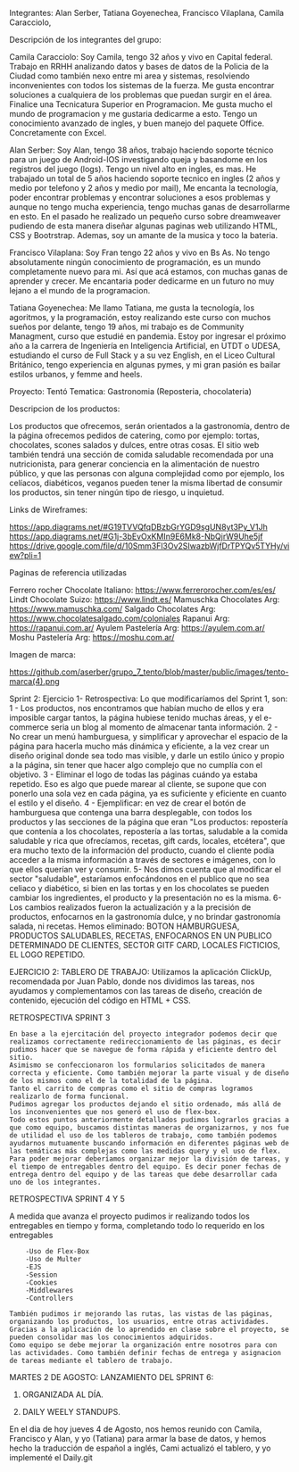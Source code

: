 Integrantes: 
Alan Serber,
Tatiana Goyenechea,
Francisco Vilaplana,
Camila Caracciolo,

Descripción de los integrantes del grupo:

Camila Caracciolo: Soy Camila, tengo 32 años y vivo en Capital federal. Trabajo en RRHH analizando datos y bases de datos de la Policia de la Ciudad como también nexo entre mi area y sistemas, resolviendo inconvenientes con todos los sistemas de la fuerza. Me gusta encontrar soluciones a cualquiera de los problemas que puedan surgir en el área. Finalice una Tecnicatura Superior en Programacion. Me gusta mucho el mundo de programacion y me gustaria dedicarme a esto. Tengo un conocimiento avanzado de ingles, y buen manejo del paquete Office. Concretamente con Excel.  

Alan Serber: Soy Alan, tengo 38 años, trabajo haciendo soporte técnico para un juego de Android-IOS investigando queja y basandome en los registros del juego (logs). Tengo un nivel alto en ingles, es mas. He trabajado un total de 5 años haciendo soporte tecnico en ingles (2 años y medio por telefono y 2 años y medio por mail), Me encanta la tecnología, poder encontrar problemas y encontrar soluciones a esos problemas y aunque no tengo mucha experiencia, tengo muchas ganas de desarrollarme en esto. En el pasado he realizado un pequeño curso sobre dreamweaver pudiendo de esta manera diseñar algunas paginas web utilizando HTML, CSS y Bootrstrap. Ademas, soy un amante de la musica y toco la bateria.   

Francisco Vilaplana: Soy Fran tengo 22 años y vivo en Bs As. No tengo absolutamente ningún conocimiento de programación, es un mundo completamente nuevo para mi. Así que acá estamos, con muchas ganas de aprender y crecer. Me encantaria poder dedicarme en un futuro no muy lejano a el mundo de la programacion.

Tatiana Goyenechea: Me llamo Tatiana, me gusta la tecnología, los agoritmos, y la programación, estoy realizando este curso con muchos sueños por delante, tengo 19 años, mi trabajo es de Community Managment, curso que estudié en pandemia. Estoy por ingresar el próximo año a la carrera de Ingeniería en Inteligencia Artificial, en UTDT o UDESA, estudiando el curso de Full Stack y a su vez English, en el Liceo Cultural Británico, tengo experiencia en algunas pymes, y mi gran pasión es bailar estilos urbanos, y femme and heels.

Proyecto: Tentó
Tematica: Gastronomia (Reposteria, chocolateria)


Descripcion de los productos:

Los productos que ofrecemos, serán orientados a la gastronomía, dentro de la página ofrecemos pedidos de catering, como por ejemplo: tortas, chocolates, scones salados y dulces, entre otras cosas. El sitio web también tendrá una sección de comida saludable recomendada por una nutricionista, para generar conciencia en la alimentación de nuestro público, y que las personas con alguna complejidad como por ejemplo, los celíacos, diabéticos, veganos pueden tener la misma libertad de consumir los productos, sin tener ningún tipo de riesgo, u inquietud.


Links de Wireframes: 

https://app.diagrams.net/#G19TVVQfqDBzbGrYGD9sgUN8yt3Py_V1Jh
https://app.diagrams.net/#G1j-3bEvOxKMIn9E6Mk8-NbQjrW9Uhe5jf
https://drive.google.com/file/d/10Smm3Fl3Ov2SIwazbWjfDrTPYQv5TYHy/view?pli=1 



Paginas de referencia utilizadas

Ferrero rocher Chocolate Italiano:
https://www.ferrerorocher.com/es/es/
Lindt Chocolate Suizo:
https://www.lindt.es/
Mamuschka Chocolates Arg:
https://www.mamuschka.com/
Salgado Chocolates Arg:
https://www.chocolatesalgado.com/coloniales
Rapanui Arg:
https://rapanui.com.ar/
Ayulem Pastelería Arg:
https://ayulem.com.ar/
Moshu Pastelería Arg:
https://moshu.com.ar/

Imagen de marca: 

https://github.com/aserber/grupo_7_tento/blob/master/public/images/tento-marca(4).png

Sprint 2:
Ejercicio 1- Retrospectiva: Lo que modificaríamos del Sprint 1, son:
1 - Los productos, nos encontramos que habían mucho de ellos y era imposible cargar tantos, la página hubiese tenido muchas áreas, y el e-commerce seria un blog al momento de almacenar tanta información.
2 - No crear un menú hamburguesa, y simplificar y aprovechar el espacio de la página para hacerla mucho más dinámica y eficiente, a la vez crear un diseño original donde sea todo mas visible, y darle un estilo único y propio a la página, sin tener que hacer algo complejo que no cumplía con el objetivo.
3 - Eliminar el logo de todas las páginas cuándo ya estaba repetido. Eso es algo que puede marear al cliente, se supone que con ponerlo una sola vez en cada página, ya es suficiente y eficiente en cuanto el estilo y el diseño.
4 - Ejemplificar: en vez de crear el botón de hamburguesa que contenga una barra desplegable, con todos los productos y las secciones de la página que eran "Los productos: repostería que contenía a los chocolates, repostería a las tortas, saludable a la comida saludable y rica que ofrecíamos, recetas, gift cards, locales, etcétera", que era mucho texto de la información del producto, cuando el cliente podía acceder a la misma información a través de sectores e imágenes, con lo que ellos querían ver y consumir.
5- Nos dimos cuenta que al modificar el sector "saludable", estaríamos enfocándonos en el publico que no sea celiaco y diabético, si bien en las tortas y en los chocolates se pueden cambiar los ingredientes, el producto y la presentación no es la misma. 
6- Los cambios realizados fueron la actualización y a la precisión de productos, enfocarnos en la gastronomía dulce, y no brindar gastronomía salada, ni recetas.
Hemos eliminado: BOTON HAMBURGUESA, PRODUCTOS SALUDABLES, RECETAS, ENFOCARNOS EN UN PUBLICO DETERMINADO DE CLIENTES, SECTOR GITF CARD, LOCALES FICTICIOS, EL LOGO REPETIDO.

EJERCICIO 2: TABLERO DE TRABAJO:
Utilizamos la aplicación ClickUp, recomendada por Juan Pablo, donde nos dividimos las tareas, nos ayudamos y complementamos con las tareas de diseño, creación de contenido, ejecución del código en HTML + CSS.

RETROSPECTIVA
    SPRINT 3

	En base a la ejercitación del proyecto integrador podemos decir que realizamos correctamente redireccionamiento de las páginas, es decir pudimos hacer que se navegue de forma rápida y eficiente dentro del sitio. 
    Asimismo se confeccionaron los formularios solicitados de manera correcta y eficiente. Como también mejorar la parte visual y de diseño de los mismos como el de la totalidad de la página.
	Tanto el carrito de compras como el sitio de compras logramos realizarlo de forma funcional. 
	Pudimos agregar los productos dejando el sitio ordenado, más allá de los inconvenientes que nos generó el uso de flex-box.
	Todo estos puntos anteriormente detallados pudimos lograrlos gracias a que como equipo, buscamos distintas maneras de organizarnos, y nos fue de utilidad el uso de los tableros de trabajo, como también podemos ayudarnos mutuamente buscando información en diferentes páginas web de las temáticas más complejas como las medidas query y el uso de flex. 
	Para poder mejorar deberíamos organizar mejor la división de tareas, y el tiempo de entregables dentro del equipo. Es decir poner fechas de entrega dentro del equipo y de las tareas que debe desarrollar cada uno de los integrantes.

 RETROSPECTIVA
    SPRINT 4 Y 5

 A medida que avanza el proyecto pudimos ir realizando todos los entregables en tiempo y forma, completando todo lo requerido en los entregables

        -Uso de Flex-Box
        -Uso de Multer
        -EJS 
        -Session
        -Cookies
        -Middlewares
        -Controllers

    También pudimos ir mejorando las rutas, las vistas de las páginas, organizando los productos, los usuarios, entre otras actividades. Gracias a la aplicación de lo aprendido en clase sobre el proyecto, se pueden consolidar mas los conocimientos adquiridos.  
    Como equipo se debe mejorar la organización entre nosotros para con las actividades. Como también definir fechas de entrega y asignacion de tareas mediante el tablero de trabajo. 

MARTES 2 DE AGOSTO: LANZAMIENTO DEL SPRINT 6:
 
 1) ORGANIZADA AL DÍA.

 2) DAILY WEELY STANDUPS.

 En el dia de hoy jueves 4 de Agosto, nos hemos reunido con Camila, Francisco y Alan, y yo (Tatiana) para armar la base de datos, y hemos hecho la traducción de español a inglés, Cami actualizó el tablero, y yo implementé el Daily.git 
